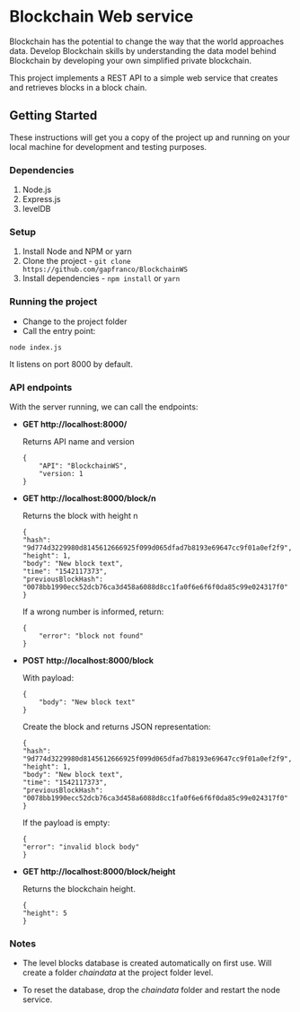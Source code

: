 # Blockchain Web service

Blockchain has the potential to change the way that the world approaches data. Develop Blockchain skills by understanding the data model behind Blockchain by developing your own simplified private blockchain.

This project implements a REST API to a simple web service that creates and retrieves blocks in a block chain.

## Getting Started

These instructions will get you a copy of the project up and running on your local machine for development and testing purposes.

### Dependencies

1. Node.js
2. Express.js
3. levelDB

### Setup

1. Install Node and NPM or yarn
2. Clone the project - `git clone https://github.com/gapfranco/BlockchainWS`
3. Install dependencies - `npm install` or `yarn`

### Running the project

- Change to the project folder
- Call the entry point:

```
node index.js
```

It listens on port 8000 by default.

### API endpoints

With the server running, we can call the endpoints:

- **GET http://localhost:8000/**

  Returns API name and version

  ```
  {
      "API": "BlockchainWS",
      "version: 1
  }
  ```

- **GET http://localhost:8000/block/n**

  Returns the block with height n

  ```
  {
  "hash": "9d774d3229980d8145612666925f099d065dfad7b8193e69647cc9f01a0ef2f9",
  "height": 1,
  "body": "New block text",
  "time": "1542117373",
  "previousBlockHash": "0078bb1990ecc52dcb76ca3d458a6088d8cc1fa0f6e6f6f0da85c99e024317f0"
  }
  ```

  If a wrong number is informed, return:

  ```
  {
      "error": "block not found"
  }

  ```

- **POST http://localhost:8000/block**

  With payload:

  ```
  {
      "body": "New block text"
  }
  ```

  Create the block and returns JSON representation:

  ```
  {
  "hash": "9d774d3229980d8145612666925f099d065dfad7b8193e69647cc9f01a0ef2f9",
  "height": 1,
  "body": "New block text",
  "time": "1542117373",
  "previousBlockHash": "0078bb1990ecc52dcb76ca3d458a6088d8cc1fa0f6e6f6f0da85c99e024317f0"
  }
  ```

  If the payload is empty:

  ```
  {
  "error": "invalid block body"
  }
  ```

- **GET http://localhost:8000/block/height**

  Returns the blockchain height.

  ```
  {
  "height": 5
  }
  ```

### Notes

- The level blocks database is created automatically on first use. Will create a folder _chaindata_
  at the project folder level.

- To reset the database, drop the _chaindata_ folder and restart the node service.
